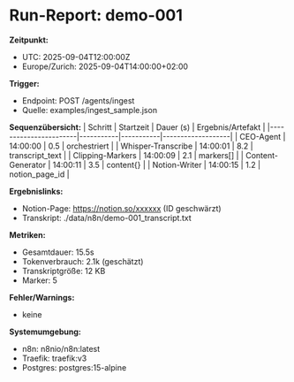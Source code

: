# Run-Report: demo-001

**Zeitpunkt:**
- UTC: 2025-09-04T12:00:00Z
- Europe/Zurich: 2025-09-04T14:00:00+02:00

**Trigger:**
- Endpoint: POST /agents/ingest
- Quelle: examples/ingest_sample.json

**Sequenzübersicht:**
| Schritt                | Startzeit | Dauer (s) | Ergebnis/Artefakt |
|-----------------------|-----------|-----------|-------------------|
| CEO-Agent             | 14:00:00  | 0.5       | orchestriert      |
| Whisper-Transcribe    | 14:00:01  | 8.2       | transcript_text   |
| Clipping-Markers      | 14:00:09  | 2.1       | markers[]         |
| Content-Generator     | 14:00:11  | 3.5       | content{}         |
| Notion-Writer         | 14:00:15  | 1.2       | notion_page_id    |

**Ergebnislinks:**
- Notion-Page: https://notion.so/xxxxxx (ID geschwärzt)
- Transkript: ./data/n8n/demo-001_transcript.txt

**Metriken:**
- Gesamtdauer: 15.5s
- Tokenverbrauch: 2.1k (geschätzt)
- Transkriptgröße: 12 KB
- Marker: 5

**Fehler/Warnings:**
- keine

**Systemumgebung:**
- n8n: n8nio/n8n:latest
- Traefik: traefik:v3
- Postgres: postgres:15-alpine

